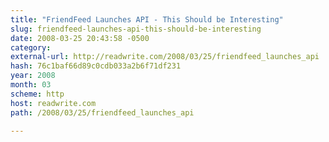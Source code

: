 ```yaml
---
title: "FriendFeed Launches API - This Should be Interesting"
slug: friendfeed-launches-api-this-should-be-interesting
date: 2008-03-25 20:43:58 -0500
category: 
external-url: http://readwrite.com/2008/03/25/friendfeed_launches_api
hash: 76c1baf66d89c0cdb033a2b6f71df231
year: 2008
month: 03
scheme: http
host: readwrite.com
path: /2008/03/25/friendfeed_launches_api

---
```



